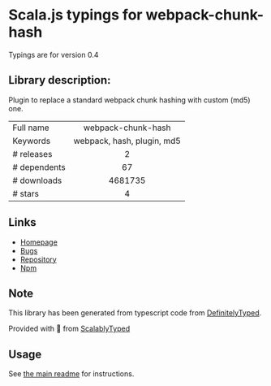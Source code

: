 
# Scala.js typings for webpack-chunk-hash

Typings are for version 0.4

## Library description:
Plugin to replace a standard webpack chunk hashing with custom (md5) one.

|                    |                 |
| ------------------ | :-------------: |
| Full name          | webpack-chunk-hash |
| Keywords           | webpack, hash, plugin, md5 |
| # releases         | 2 |
| # dependents       | 67 |
| # downloads        | 4681735 |
| # stars            | 4 |

## Links
- [Homepage](https://github.com/alexindigo/webpack-chunk-hash#readme)
- [Bugs](https://github.com/alexindigo/webpack-chunk-hash/issues)
- [Repository](https://github.com/alexindigo/webpack-chunk-hash)
- [Npm](https://www.npmjs.com/package/webpack-chunk-hash)
    


## Note
This library has been generated from typescript code from [DefinitelyTyped](https://definitelytyped.org).

Provided with :purple_heart: from [ScalablyTyped](https://github.com/oyvindberg/ScalablyTyped)

## Usage
See [the main readme](../../readme.md) for instructions.


